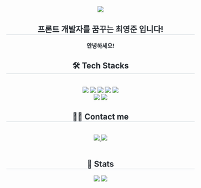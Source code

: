 <div align= "center">
    <img src="https://capsule-render.vercel.app/api?type=waving&color=0b62ef&height=180&text=&animation=fadeIn&fontColor=241499&fontSize=60" />
    </div>
    <div align= "center"> 
    <h2 style="border-bottom: 1px solid #d8dee4; color: #282d33;"> 프론트 개발자를 꿈꾸는 최영준 입니다! </h2>  
    <div style="font-weight: 700; font-size: 15px; text-align: center; color: #282d33;"> 안녕하세요! </div> 
    </div>
    <div align= "center">
    <h2 style="border-bottom: 1px solid #d8dee4; color: #282d33;"> 🛠️ Tech Stacks </h2> <br> 
    <div style="margin: 0 auto; text-align: center;" align= "center"> <img src="https://img.shields.io/badge/HTML5-E34F26?style=flat-square&logo=HTML5&logoColor=white">
          <img src="https://img.shields.io/badge/CSS3-1572B6?style=flat-square&logo=CSS3&logoColor=white">
          <img src="https://img.shields.io/badge/Javascript-F7DF1E?style=flat-square&logo=Javascript&logoColor=white">
          <img src="https://img.shields.io/badge/React-61DAFB?style=flat-square&logo=React&logoColor=white">
          <img src="https://img.shields.io/badge/StyledComponents-DB7093?style=flat-square&logo=StyledComponents&logoColor=white">
          <br/><img src="https://img.shields.io/badge/Sass-CC6699?style=flat-square&logo=Sass&logoColor=white">
          <img src="https://img.shields.io/badge/Tailwind CSS-06B6D4?style=flat-square&logo=Tailwind CSS&logoColor=white">
          </div>
    </div>
    <div align= "center">
    <h2 style="border-bottom: 1px solid #d8dee4; color: #282d33;"> 🧑‍💻 Contact me </h2> <br> 
    <div align= "center"> <a href=https://velog.io/@prime00427> <img src="https://img.shields.io/badge/Velog-20C997?style=flat-square&logo=Velog&logoColor=white&link=https://velog.io/@prime00427"> </a>
         <a href=mailto:prime00427@gmail.com> <img src="https://img.shields.io/badge/Gmail-EA4335?style=flat-square&logo=Gmail&logoColor=white&link=mailto:prime00427@gmail.com"> </a>
          </div>  <br> 
    <div align= "center">  </div> 
    </div>
    <div align= "center"> 
    <h2 style="border-bottom: 1px solid #d8dee4; color: #282d33;"> 🏅 Stats </h2> <div align= "center"> <img src="https://github-readme-stats.vercel.app/api?username=youngjun0427&bg_color=180,00000000,8746c8&title_color=2d349a&text_color=2d349a"
         /> <img src="https://github-readme-stats.vercel.app/api/top-langs/?username=youngjun0427&layout=compact&bg_color=180,00000000,8746c8&title_color=2d349a&text_color=2d349a"
           /> </div> 
    </div>
    
